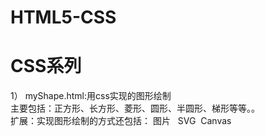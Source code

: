 # HTML5-CSS
# CSS系列</br>
   1） myShape.html:用css实现的图形绘制<br/>
    主要包括：正方形、长方形、菱形、圆形、半圆形、梯形等等。。<br/>
    扩展：实现图形绘制的方式还包括： 图片   SVG   Canvas<br/>
